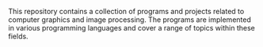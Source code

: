 This repository contains a collection of programs and projects related to computer graphics and image processing. The programs are implemented in various programming languages and cover a range of topics within these fields.
